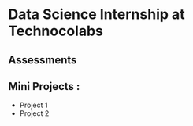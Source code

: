# Data Science Internship at Technocolabs
 
## Assessments

## Mini Projects :
  
  - Project 1
  - Project 2
